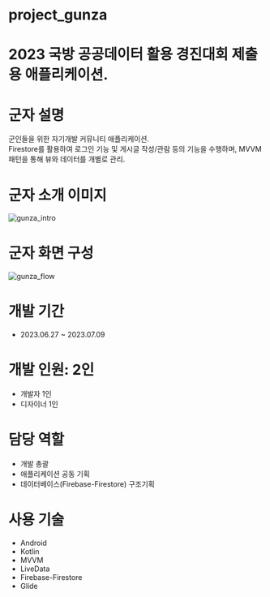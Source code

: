 # project_gunza
# 2023 국방 공공데이터 활용 경진대회 제출용 애플리케이션.

# 군자 설명
군인들을 위한 자기개발 커뮤니티 애플리케이션.  
Firestore를 활용하여 로그인 기능 및 게시글 작성/관람 등의 기능을 수행하며, MVVM 패턴을 통해 뷰와 데이터를 개별로 관리.

# 군자 소개 이미지

![gunza_intro](https://github.com/Jiy-park/Algorithm/assets/79889934/96fa8991-d496-4f2d-ae43-e117c674e607)

# 군자 화면 구성

![gunza_flow](https://github.com/Jiy-park/Algorithm/assets/79889934/c3aa532f-4625-49b4-b4be-3db7ff77789e)

# 개발 기간  
* 2023.06.27 ~ 2023.07.09  

# 개발 인원: 2인
* 개발자 1인  
* 디자이너 1인  

# 담당 역할
* 개발 총괄 
* 애플리케이션 공동 기획  
* 데이터베이스(Firebase-Firestore) 구조기획  

# 사용 기술
* Android
* Kotlin
* MVVM
* LiveData
* Firebase-Firestore
* Glide


